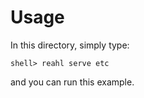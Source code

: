 # Usage

In this directory, simply type:

    shell> reahl serve etc

and you can run this example.
